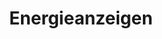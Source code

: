 ---
layout: two-columns
categories: angebote
tags:
  - Energie
permalink: /angebote/energie/energieanzeigen/
title: "Energieanzeigen"
---